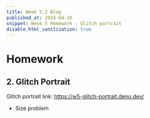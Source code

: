 ```yaml
---
title: Week 5.2 Blog
published_at: 2024-04-16
snippet: Week 5 Homework - Glitch portrait
disable_html_sanitization: true
---
```


# Homework

## 2. Glitch Portrait

Glitch portrait link: https://w5-glitch-portrait.deno.dev/

- Size problem


